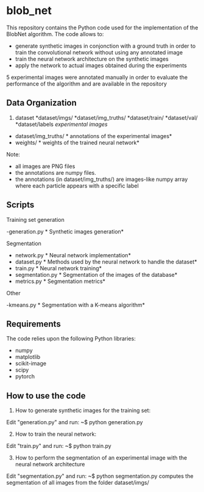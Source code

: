 # blob_net

This repository contains the Python code used for the implementation of the BlobNet algorithm. The code allows to:

- generate synthetic images in conjonction with a ground truth in order to train the convolutional network without using any annotated image
- train the neural network architecture on the synthetic images
- apply the network to actual images obtained during the experiments

5 experimental images were annotated manually in order to evaluate the performance of the algorithm and are available in the repository


Data Organization
-----------------

1. dataset
   *dataset/imgs/
   *dataset/img_truths/
   *dataset/train/
   *dataset/val/
   *dataset/labels
  *experimental images*
- dataset/img_truths/  *     annotations of the experimental images*
- weights/             *     weights of the trained neural network*

Note:

- all images are PNG files
- the annotations are numpy files.
- the annotations (in dataset/img_truths/) are images-like numpy array where 
  each particle appears with a specific label


Scripts
-----------------

Training set generation

-generation.py    *     Synthetic images generation*

Segmentation

- network.py       *     Neural network implementation*
- dataset.py       *     Methods used by the neural network to handle the dataset*
- train.py         *     Neural network training*
- segmentation.py  *     Segmentation of the images of the database*
- metrics.py       *     Segmentation metrics*

Other

-kmeans.py        *     Segmentation with a K-means algorithm*



Requirements
---------------------------
The code relies upon the following Python libraries:
- numpy
- matplotlib
- scikit-image
- scipy
- pytorch


How to use the code
-------------------

1. How to generate synthetic images for the training set:

Edit "generation.py" and run:
~$ python generation.py

2. How to train the neural network:

Edit "train.py" and run:
~$ python train.py

3. How to perform the segmentation of an experimental image with the 
neural network architecture

Edit "segmentation.py" and run:
~$ python segmentation.py
computes the segmentation of all images from the folder dataset/imgs/

